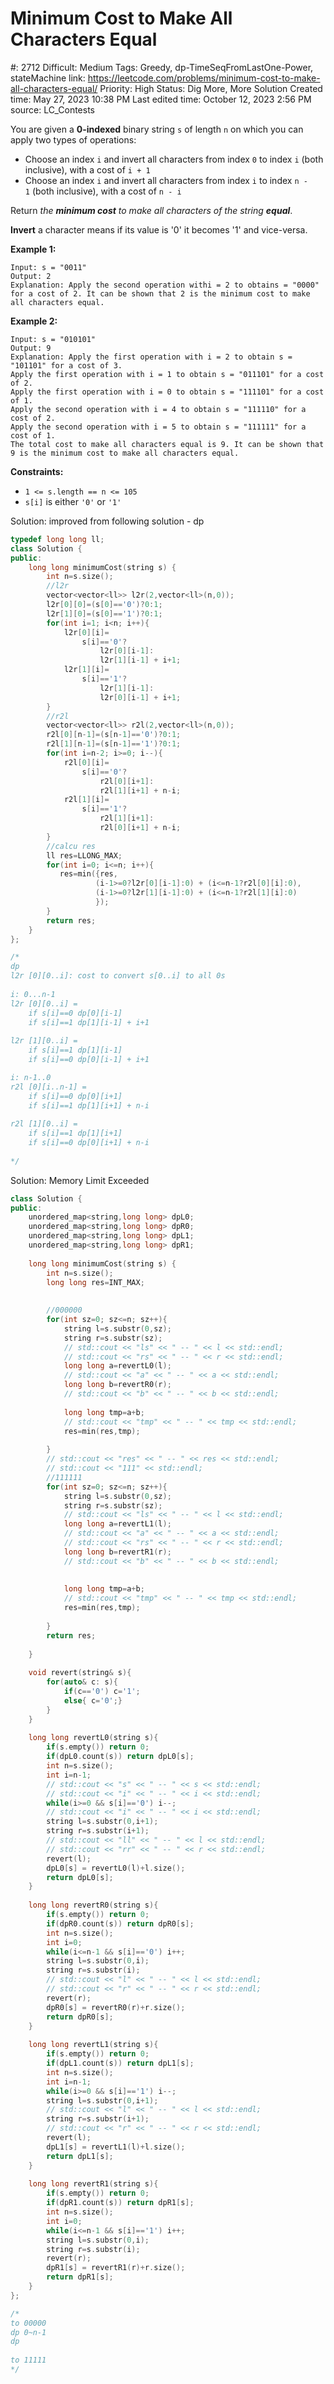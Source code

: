 # Minimum Cost to Make All Characters Equal

#: 2712
Difficult: Medium
Tags: Greedy, dp-TimeSeqFromLastOne-Power, stateMachine
link: https://leetcode.com/problems/minimum-cost-to-make-all-characters-equal/
Priority: High
Status: Dig More, More Solution
Created time: May 27, 2023 10:38 PM
Last edited time: October 12, 2023 2:56 PM
source: LC_Contests

You are given a **0-indexed** binary string `s` of length `n` on which you can apply two types of operations:

- Choose an index `i` and invert all characters from index `0` to index `i` (both inclusive), with a cost of `i + 1`
- Choose an index `i` and invert all characters from index `i` to index `n - 1` (both inclusive), with a cost of `n - i`

Return *the **minimum cost** to make all characters of the string **equal***.

**Invert** a character means if its value is '0' it becomes '1' and vice-versa.

**Example 1:**

```
Input: s = "0011"
Output: 2
Explanation: Apply the second operation withi = 2 to obtains = "0000" for a cost of 2. It can be shown that 2 is the minimum cost to make all characters equal.

```

**Example 2:**

```
Input: s = "010101"
Output: 9
Explanation: Apply the first operation with i = 2 to obtain s = "101101" for a cost of 3.
Apply the first operation with i = 1 to obtain s = "011101" for a cost of 2.
Apply the first operation with i = 0 to obtain s = "111101" for a cost of 1.
Apply the second operation with i = 4 to obtain s = "111110" for a cost of 2.
Apply the second operation with i = 5 to obtain s = "111111" for a cost of 1.
The total cost to make all characters equal is 9. It can be shown that 9 is the minimum cost to make all characters equal.

```

**Constraints:**

- `1 <= s.length == n <= 105`
- `s[i]` is either `'0'` or `'1'`

Solution: improved from following solution - dp

```cpp
typedef long long ll;
class Solution {
public:
    long long minimumCost(string s) {
        int n=s.size();
        //l2r
        vector<vector<ll>> l2r(2,vector<ll>(n,0));
        l2r[0][0]=(s[0]=='0')?0:1;
        l2r[1][0]=(s[0]=='1')?0:1;
        for(int i=1; i<n; i++){
            l2r[0][i]=
                s[i]=='0'?
                    l2r[0][i-1]:
                    l2r[1][i-1] + i+1;
            l2r[1][i]=
                s[i]=='1'?
                    l2r[1][i-1]:
                    l2r[0][i-1] + i+1;
        }
        //r2l
        vector<vector<ll>> r2l(2,vector<ll>(n,0));
        r2l[0][n-1]=(s[n-1]=='0')?0:1;
        r2l[1][n-1]=(s[n-1]=='1')?0:1;
        for(int i=n-2; i>=0; i--){
            r2l[0][i]=
                s[i]=='0'?
                    r2l[0][i+1]:
                    r2l[1][i+1] + n-i;
            r2l[1][i]=
                s[i]=='1'?
                    r2l[1][i+1]:
                    r2l[0][i+1] + n-i;
        }
        //calcu res
        ll res=LLONG_MAX;
        for(int i=0; i<=n; i++){
           res=min({res,
                   (i-1>=0?l2r[0][i-1]:0) + (i<=n-1?r2l[0][i]:0),
                   (i-1>=0?l2r[1][i-1]:0) + (i<=n-1?r2l[1][i]:0)
                   });
        }
        return res;
    }
};

/*
dp
l2r [0][0..i]: cost to convert s[0..i] to all 0s
    
i: 0...n-1
l2r [0][0..i] = 
    if s[i]==0 dp[0][i-1]
    if s[i]==1 dp[1][i-1] + i+1
        
l2r [1][0..i] = 
    if s[i]==1 dp[1][i-1]
    if s[i]==0 dp[0][i-1] + i+1

i: n-1..0        
r2l [0][i..n-1] = 
    if s[i]==0 dp[0][i+1]
    if s[i]==1 dp[1][i+1] + n-i
        
r2l [1][0..i] = 
    if s[i]==1 dp[1][i+1]
    if s[i]==0 dp[0][i+1] + n-i
        
*/
```

Solution: Memory Limit Exceeded

```cpp
class Solution {
public:
    unordered_map<string,long long> dpL0;
    unordered_map<string,long long> dpR0;
    unordered_map<string,long long> dpL1;
    unordered_map<string,long long> dpR1;
    
    long long minimumCost(string s) {
        int n=s.size();
        long long res=INT_MAX;
        
        
        //000000
        for(int sz=0; sz<=n; sz++){
            string l=s.substr(0,sz);
            string r=s.substr(sz);
            // std::cout << "ls" << " -- " << l << std::endl;
            // std::cout << "rs" << " -- " << r << std::endl;
            long long a=revertL0(l);
            // std::cout << "a" << " -- " << a << std::endl;
            long long b=revertR0(r);
            // std::cout << "b" << " -- " << b << std::endl;
            
            long long tmp=a+b;
            // std::cout << "tmp" << " -- " << tmp << std::endl;
            res=min(res,tmp);      
            
        }
        // std::cout << "res" << " -- " << res << std::endl;
        // std::cout << "111" << std::endl;
        //111111
        for(int sz=0; sz<=n; sz++){
            string l=s.substr(0,sz);
            string r=s.substr(sz);
            // std::cout << "ls" << " -- " << l << std::endl;
            long long a=revertL1(l);
            // std::cout << "a" << " -- " << a << std::endl;
            // std::cout << "rs" << " -- " << r << std::endl;
            long long b=revertR1(r);
            // std::cout << "b" << " -- " << b << std::endl;
            
            
            long long tmp=a+b;
            // std::cout << "tmp" << " -- " << tmp << std::endl;
            res=min(res,tmp);
            
        }
        return res;
        
    }
    
    void revert(string& s){
        for(auto& c: s){
            if(c=='0') c='1';
            else{ c='0';}
        }
    }
    
    long long revertL0(string s){
        if(s.empty()) return 0;
        if(dpL0.count(s)) return dpL0[s];
        int n=s.size();
        int i=n-1;
        // std::cout << "s" << " -- " << s << std::endl;
        // std::cout << "i" << " -- " << i << std::endl;
        while(i>=0 && s[i]=='0') i--;
        // std::cout << "i" << " -- " << i << std::endl;
        string l=s.substr(0,i+1);
        string r=s.substr(i+1);
        // std::cout << "ll" << " -- " << l << std::endl;
        // std::cout << "rr" << " -- " << r << std::endl;
        revert(l);
        dpL0[s] = revertL0(l)+l.size();
        return dpL0[s];
    }
    
    long long revertR0(string s){
        if(s.empty()) return 0;
        if(dpR0.count(s)) return dpR0[s];
        int n=s.size();
        int i=0;
        while(i<=n-1 && s[i]=='0') i++;
        string l=s.substr(0,i);
        string r=s.substr(i);
        // std::cout << "l" << " -- " << l << std::endl;
        // std::cout << "r" << " -- " << r << std::endl;
        revert(r);
        dpR0[s] = revertR0(r)+r.size();
        return dpR0[s];
    }
    
    long long revertL1(string s){
        if(s.empty()) return 0;
        if(dpL1.count(s)) return dpL1[s];
        int n=s.size();
        int i=n-1;
        while(i>=0 && s[i]=='1') i--;
        string l=s.substr(0,i+1);
        // std::cout << "l" << " -- " << l << std::endl;
        string r=s.substr(i+1);
        // std::cout << "r" << " -- " << r << std::endl;
        revert(l);
        dpL1[s] = revertL1(l)+l.size();
        return dpL1[s];
    }
    
    long long revertR1(string s){
        if(s.empty()) return 0;
        if(dpR1.count(s)) return dpR1[s];
        int n=s.size();
        int i=0;
        while(i<=n-1 && s[i]=='1') i++;
        string l=s.substr(0,i);
        string r=s.substr(i);
        revert(r);
        dpR1[s] = revertR1(r)+r.size();
        return dpR1[s];
    }
};

/*
to 00000
dp 0~n-1
dp 
    
to 11111
*/
```